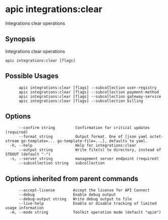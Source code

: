 # apic integrations:clear

Integrations clear operations

## Synopsis

Integrations clear operations

```
apic integrations:clear [flags]
```

## Possible Usages

```
      apic integrations:clear [flags] --subcollection user-registry
      apic integrations:clear [flags] --subcollection payment-method
      apic integrations:clear [flags] --subcollection gateway-service
      apic integrations:clear [flags] --subcollection billing
```

## Options

```
      --confirm string         Confirmation for critical updates (required)
      --format string          Output format. One of [json yaml octet-stream go-template=... go-template-file=...], defaults to yaml.
  -h, --help                   Help for integrations:clear
      --output string          Write file(s) to directory, instead of STDOUT (default "-")
  -s, --server string          management server endpoint (required)
      --subcollection string   subcollection
```

## Options inherited from parent commands

```
      --accept-license        Accept the license for API Connect
      --debug                 Enable debug output
      --debug-output string   Write debug output to file
      --live-help             Enable or disable tracking of limited usage information
  -m, --mode string           Toolkit operation mode (default "apim")
```
